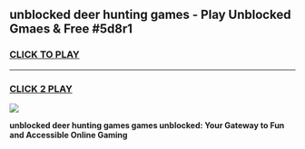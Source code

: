 
## unblocked deer hunting games - Play Unblocked Gmaes & Free #5d8r1
<h3>
<a href="https://premium.freeplayer.one?title=unblocked_deer_hunting_games&ref=01M">CLICK TO PLAY</a></h3>
<hr>

<h3>
<a href="https://premium.freeplayer.one?title=unblocked_deer_hunting_games&ref=01M">CLICK 2 PLAY</a>
  
</h3>

<a href="https://premium.freeplayer.one?title=unblocked_deer_hunting_games&ref=01M"><img src="https://clearcache.store/games.png"></a>


**unblocked deer hunting games games unblocked: Your Gateway to Fun and Accessible Online Gaming**
